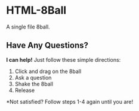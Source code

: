 # HTML-8Ball
A single file 8ball.

## Have Any Questions?
**I can help!** Just follow these simple directions:
1. Click and drag on the 8ball
2. Ask a question
3. Shake the 8ball
4. Release

*Not satisfied? Follow steps 1-4 again until you are!
